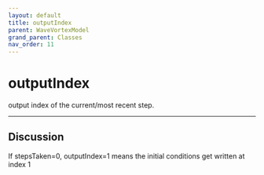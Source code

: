 ```yaml
---
layout: default
title: outputIndex
parent: WaveVortexModel
grand_parent: Classes
nav_order: 11
---
```


#  outputIndex

output index of the current/most recent step.


---

## Discussion
If stepsTaken=0, outputIndex=1 means the initial conditions get written at index 1
